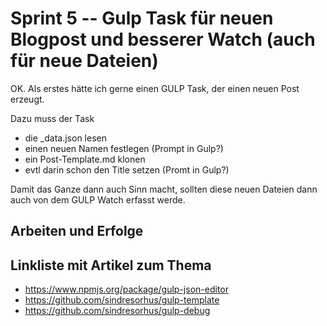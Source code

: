 # Sprint 5 -- Gulp Task für neuen Blogpost und besserer Watch (auch für neue Dateien)

OK. Als erstes hätte ich gerne einen GULP Task, der einen neuen Post erzeugt.

Dazu muss der Task

* die _data.json lesen
* einen neuen Namen festlegen (Prompt in Gulp?)
* ein Post-Template.md klonen
* evtl darin schon den Title setzen (Promt in Gulp?)

Damit das Ganze dann auch Sinn macht, sollten diese neuen Dateien dann auch von dem GULP Watch erfasst werde.

## Arbeiten und Erfolge

## Linkliste mit Artikel zum Thema
* https://www.npmjs.org/package/gulp-json-editor
* https://github.com/sindresorhus/gulp-template
* https://github.com/sindresorhus/gulp-debug